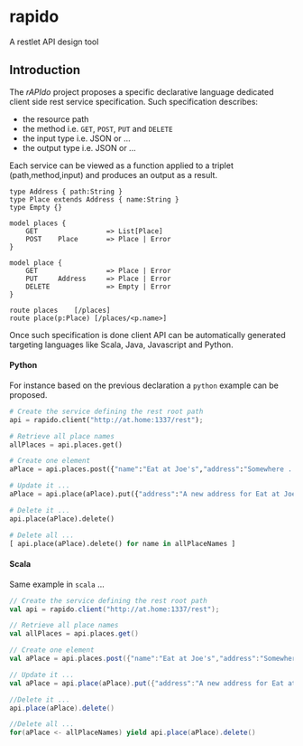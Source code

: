 rapido
======

A restlet API design tool 

## Introduction

The *rAPIdo* project proposes a specific declarative language dedicated client side
rest service specification. Such specification describes:
- the resource path
- the method i.e. `GET`, `POST`, `PUT` and `DELETE`
- the input type i.e. JSON or ...
- the output type i.e. JSON or ...

Each service can be viewed as a function applied to a triplet (path,method,input)
and produces an output as a result.

```
type Address { path:String }
type Place extends Address { name:String }
type Empty {}

model places {
    GET                 => List[Place]
    POST    Place       => Place | Error
}

model place {
    GET                 => Place | Error
    PUT     Address     => Place | Error
    DELETE              => Empty | Error
}

route places    [/places]
route place(p:Place) [/places/<p.name>]
```

Once such specification is done client API can be automatically generated targeting languages
like Scala, Java, Javascript and Python. 

#### Python

For instance based on the previous declaration a `python` example can be proposed.

``` python
# Create the service defining the rest root path
api = rapido.client("http://at.home:1337/rest");

# Retrieve all place names
allPlaces = api.places.get()

# Create one element
aPlace = api.places.post({"name":"Eat at Joe's","address":"Somewhere ..."})

# Update it ...
aPlace = api.place(aPlace).put({"address":"A new address for Eat at Joe's"})

# Delete it ...
api.place(aPlace).delete()

# Delete all ...
[ api.place(aPlace).delete() for name in allPlaceNames ]
```

#### Scala 

Same example in `scala` ...

``` scala
// Create the service defining the rest root path
val api = rapido.client("http://at.home:1337/rest");

// Retrieve all place names
val allPlaces = api.places.get()

// Create one element
val aPlace = api.places.post({"name":"Eat at Joe's","address":"Somewhere ..."})

// Update it ...
val aPlace = api.place(aPlace).put({"address":"A new address for Eat at Joe's"})

//Delete it ...
api.place(aPlace).delete()

//Delete all ...
for(aPlace <- allPlaceNames) yield api.place(aPlace).delete()
```
